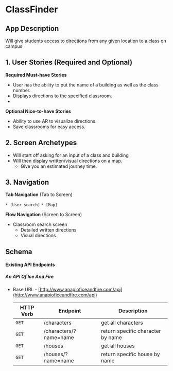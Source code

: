 # ClassFinder

## App Description

 Will give students access to directions from any given location to a class on campus



## 1. User Stories (Required and Optional)

**Required Must-have Stories**

 * User has the ability to put the name of a building as well as the class number.
 * Displays directions to the specified classroom.
 * 

**Optional Nice-to-have Stories**

 * Ability to use AR to visualize directions.
 * Save classrooms for easy access.

## 2. Screen Archetypes

 * Will start off asking for an input of a class and building
 * Will then display written/visual directions on a map.
   * Give you an estimated journey time. 
  

## 3. Navigation

**Tab Navigation** (Tab to Screen)

 ```* [User search]```
 ```* [Map]```

**Flow Navigation** (Screen to Screen)

 * Classroom search screen
   * Detailed written directions
   * Visual directions
   
## Schema 

#### Existing API Endpoints
##### An API Of Ice And Fire
- Base URL - [http://www.anapioficeandfire.com/api](http://www.anapioficeandfire.com/api)

   HTTP Verb | Endpoint | Description
   ----------|----------|------------
    `GET`    | /characters | get all characters
    `GET`    | /characters/?name=name | return specific character by name
    `GET`    | /houses   | get all houses
    `GET`    | /houses/?name=name | return specific house by name
